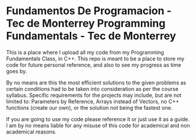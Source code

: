 # Fundamentos De Programacion - Tec de Monterrey  Programming Fundamentals - Tec de Monterrey
This is a place where I upload all my code from my Programming Fundamentals Class, in C++.
This repo is meant to be a place to store my code for future personal reference, and also to see my progress as time goes by.

By no means are this the most efficient solutions to the given problems as certain conditions had to be taken into consideration as per the course syllabus. Specific requirements for the projects may include, but are not limited to: Parameters by Reference, Arrays instead of Vectors, no C++ functions (create our own), or the solution not being the fastest one.

If you are going to use my code please reference it or just use it as a guide. I am by no means liable for any misuse of this code for academical and non academical reasons.
